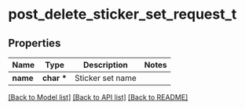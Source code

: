 # post_delete_sticker_set_request_t

## Properties
Name | Type | Description | Notes
------------ | ------------- | ------------- | -------------
**name** | **char \*** | Sticker set name | 

[[Back to Model list]](../README.md#documentation-for-models) [[Back to API list]](../README.md#documentation-for-api-endpoints) [[Back to README]](../README.md)


